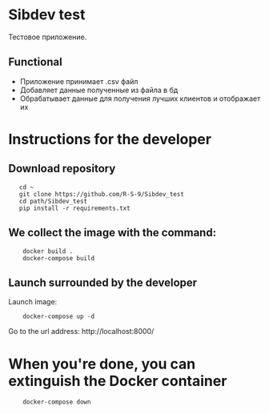 # Sibdev test
Тестовое приложение.

## Functional
* Приложение принимает .csv файл
* Добавляет данные полученные из файла в бд
* Обрабатывает данные для получения лучших клиентов и отображает их

# Instructions for the developer
## Download repository
 ```
    cd ~
    git clone https://github.com/R-S-9/Sibdev_test
    cd path/Sibdev_test
    pip install -r requirements.txt
 ```

## We collect the image with the command:
```
    docker build .
    docker-compose build
```

## Launch surrounded by the developer
Launch image:
```
    docker-compose up -d
```
Go to the url address: http://localhost:8000/

# When you're done, you can extinguish the Docker container
```
    docker-compose down
```